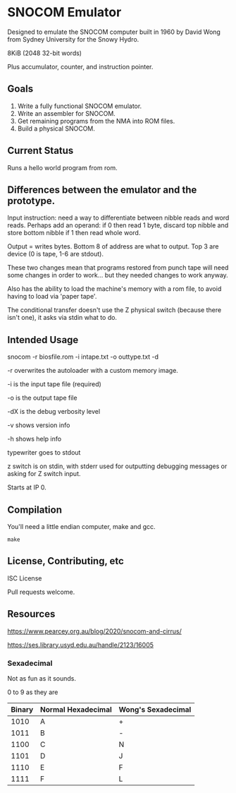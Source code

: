# SNOCOM Emulator

Designed to emulate the SNOCOM computer built in 1960 by David Wong from Sydney University for the Snowy Hydro.

8KiB (2048 32-bit words)

Plus accumulator, counter, and instruction pointer.

## Goals

1.  Write a fully functional SNOCOM emulator.
2.  Write an assembler for SNOCOM.
3.  Get remaining programs from the NMA into ROM files.
4.  Build a physical SNOCOM.

## Current Status

Runs a hello world program from rom.

## Differences between the emulator and the prototype.

Input instruction: need a way to differentiate between nibble reads and word reads.
Perhaps add an operand: if 0 then read 1 byte, discard top nibble and store bottom nibble
if 1 then read whole word.

Output = writes bytes. Bottom 8 of address are what to output. Top 3 are device (0 is tape, 1-6 are stdout).

These two changes mean that programs restored from punch tape will need some changes in order to work... but they needed changes to work anyway.

Also has the ability to load the machine's memory with a rom file, to avoid having to load via 'paper tape'.

The conditional transfer doesn't use the Z physical switch (because there isn't one), it asks via stdin what to do.

## Intended Usage

snocom -r biosfile.rom -i intape.txt -o outtype.txt -d

-r overwrites the autoloader with a custom memory image.

-i is the input tape file (required)

-o is the output tape file

-dX is the debug verbosity level

-v shows version info

-h shows help info

typewriter goes to stdout

z switch is on stdin, with stderr used for outputting debugging messages or asking for Z switch input.

Starts at IP 0.

## Compilation

You'll need a little endian computer, make and gcc.

    make

## License, Contributing, etc

ISC License

Pull requests welcome.

## Resources

https://www.pearcey.org.au/blog/2020/snocom-and-cirrus/

https://ses.library.usyd.edu.au/handle/2123/16005

### Sexadecimal

Not as fun as it sounds.

0 to 9 as they are

| Binary | Normal Hexadecimal | Wong's Sexadecimal |
| ------ | ------------------ | ------------------ |
| 1010   | A                  | +                  |
| 1011   | B                  | -                  |
| 1100   | C                  | N                  |
| 1101   | D                  | J                  |
| 1110   | E                  | F                  |
| 1111   | F                  | L                  |
